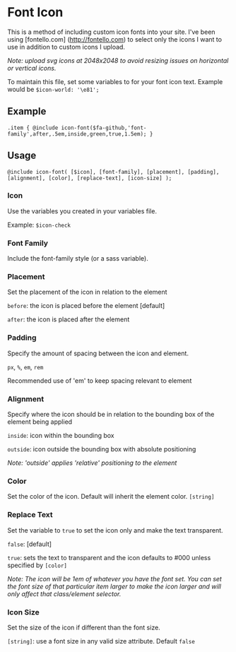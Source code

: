 # Font Icon

This is a method of including custom icon fonts into your site.  I've been using [fontello.com] (http://fontello.com) to select only the icons I want to use in addition to custom icons I upload.

*Note: upload svg icons at 2048x2048 to avoid resizing issues on horizontal or vertical icons.*

To maintain this file, set some variables to for your font icon text.  Example would be `$icon-world: '\e81';`


## Example
`.item { @include icon-font($fa-github,'font-family',after,.5em,inside,green,true,1.5em); }`


## Usage
`@include icon-font( [$icon], [font-family], [placement], [padding], [alignment], [color], [replace-text], [icon-size] );`


### Icon
Use the variables you created in your variables file.

Example: `$icon-check`


### Font Family
Include the font-family style (or a sass variable).


### Placement
Set the placement of the icon in relation to the element

`before`: the icon is placed before the element [default]

`after`: the icon is placed after the element


### Padding
Specify the amount of spacing between the icon and element.

`px`, `%`, `em`, `rem`

Recommended use of 'em' to keep spacing relevant to element


### Alignment
Specify where the icon should be in relation to the bounding box of the element being applied

`inside`: icon within the bounding box

`outside`: icon outside the bounding box with absolute positioning

_Note: 'outside' applies 'relative' positioning to the element_


### Color
Set the color of the icon. Default will inherit the element color.
`[string]`


### Replace Text
Set the variable to `true` to set the icon only and make the text transparent.  

`false`: [default]

`true`: sets the text to transparent and the icon defaults to #000 unless specified by `[color]`

_Note: The icon will be 1em of whatever you have the font set.  You can set the font size of that particular item larger to make the icon larger and will only affect that class/element selector._

### Icon Size
Set the size of the icon if different than the font size.

`[string]`: use a font size in any valid size attribute.  Default `false`